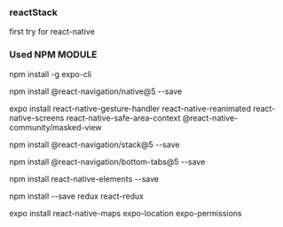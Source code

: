 ### reactStack

first try for react-native

### Used NPM MODULE

npm install -g expo-cli

npm install @react-navigation/native@5 --save

expo install react-native-gesture-handler react-native-reanimated react-native-screens react-native-safe-area-context @react-native-community/masked-view

npm install @react-navigation/stack@5 --save

npm install @react-navigation/bottom-tabs@5 --save

npm install react-native-elements --save

npm install --save redux react-redux

expo install react-native-maps expo-location expo-permissions

